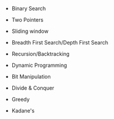 * Binary Search

* Two Pointers

* Sliding window

* Breadth First Search/Depth First Search

* Recursion/Backtracking

* Dynamic Programming

* Bit Manipulation

* Divide & Conquer

* Greedy

* Kadane's

